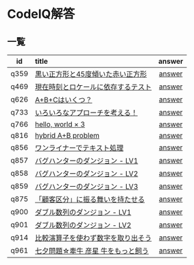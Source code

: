 # CodeIQ解答
## 一覧
|id|title|answer|
|:--:|:--|:--:|
|q359|[黒い正方形と45度傾いた赤い正方形](https://codeiq.jp/ace/codeiq_sugou_sakiya/q359)|[answer](./q359)|
|q469|[現在時刻とロケールに依存するテスト](https://codeiq.jp/ace/wada_takuto/q469)|[answer](./q469)|
|q626|[A+B+Cはいくつ？](https://codeiq.jp/ace/ozy4dm/q626)|[answer](./q626)|
|q733|[いろいろなアプローチを考える！](https://codeiq.jp/ace/kamimura/q733)|[answer](./q733)|
|q766|[hello, world × 3](https://codeiq.jp/ace/nabetani_takenori/q766)|[answer](./q766)|
|q816|[hybrid A+B problem](https://codeiq.jp/ace/cielavenir/q816)|[answer](./q816)|
|q856|[ワンライナーでテキスト処理](https://codeiq.jp/ace/hayakawa_atsushi/q856)|[answer](./q856)|
|q857|[バグハンターのダンジョン - LV1](https://codeiq.jp/ace/yanai_masakazu/q857)|[answer](./q857)|
|q858|[バグハンターのダンジョン - LV2](https://codeiq.jp/ace/yanai_masakazu/q858)|[answer](./q858)|
|q859|[バグハンターのダンジョン - LV3](https://codeiq.jp/ace/yanai_masakazu/q859)|[answer](./q859)|
|q875|[「顧客区分」に振る舞いを持たせる](https://codeiq.jp/ace/guildworks_masuda_toru/q875)|[answer](./q875)|
|q900|[ダブル数列のダンジョン - LV1](https://codeiq.jp/ace/yanai_masakazu/q900)|[answer](./q900)|
|q901|[ダブル数列のダンジョン - LV2](https://codeiq.jp/ace/yanai_masakazu/q901)|[answer](./q901)|
|q914|[比較演算子を使わず数字を取り出そう](https://codeiq.jp/ace/masui_yuichiro/q914)|[answer](./q914)|
|q961|[七夕問題☆牽牛 彦星 牛をもっと飼う](https://codeiq.jp/ace/ozy_hikoboshi/q961)|[answer](./q961)|
